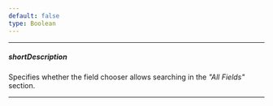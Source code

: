 ```yaml
---
default: false
type: Boolean
---
```

---
##### shortDescription
Specifies whether the field chooser allows searching in the *"All Fields"* section.

---
